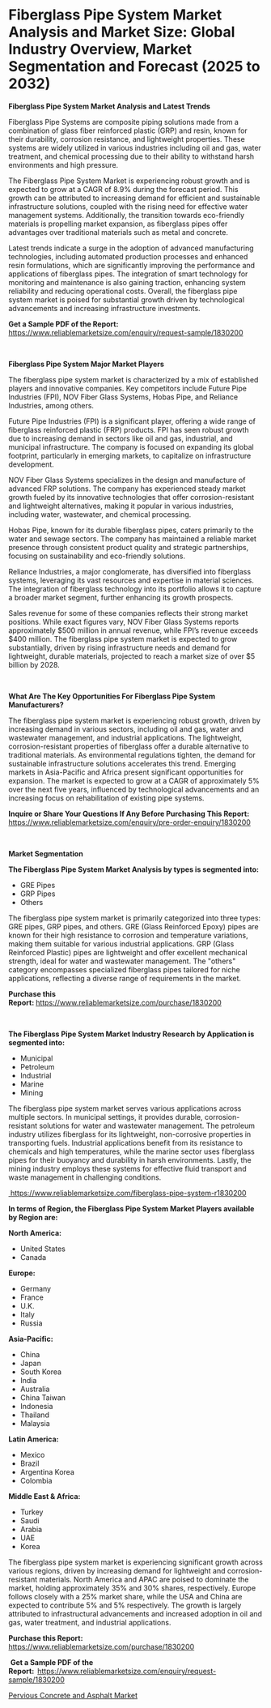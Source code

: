 <p><h1>Fiberglass Pipe System Market Analysis and Market Size: Global Industry Overview, Market Segmentation and Forecast (2025 to 2032)</h1></p><p><strong>Fiberglass Pipe System Market Analysis and Latest Trends</strong></p>
<p><p>Fiberglass Pipe Systems are composite piping solutions made from a combination of glass fiber reinforced plastic (GRP) and resin, known for their durability, corrosion resistance, and lightweight properties. These systems are widely utilized in various industries including oil and gas, water treatment, and chemical processing due to their ability to withstand harsh environments and high pressure.</p><p>The Fiberglass Pipe System Market is experiencing robust growth and is expected to grow at a CAGR of 8.9% during the forecast period. This growth can be attributed to increasing demand for efficient and sustainable infrastructure solutions, coupled with the rising need for effective water management systems. Additionally, the transition towards eco-friendly materials is propelling market expansion, as fiberglass pipes offer advantages over traditional materials such as metal and concrete.</p><p>Latest trends indicate a surge in the adoption of advanced manufacturing technologies, including automated production processes and enhanced resin formulations, which are significantly improving the performance and applications of fiberglass pipes. The integration of smart technology for monitoring and maintenance is also gaining traction, enhancing system reliability and reducing operational costs. Overall, the fiberglass pipe system market is poised for substantial growth driven by technological advancements and increasing infrastructure investments.</p></p>
<p><strong>Get a Sample PDF of the Report:&nbsp;</strong> <a href="https://www.reliablemarketsize.com/enquiry/request-sample/1830200?utm_campaign=2216&utm_medium=2&utm_source=Github&utm_content=ia&utm_term=03022025&utm_id=fiberglass-pipe-system">https://www.reliablemarketsize.com/enquiry/request-sample/1830200</a></p>
<p>&nbsp;</p>
<p><strong>Fiberglass Pipe System Major Market Players</strong></p>
<p><p>The fiberglass pipe system market is characterized by a mix of established players and innovative companies. Key competitors include Future Pipe Industries (FPI), NOV Fiber Glass Systems, Hobas Pipe, and Reliance Industries, among others. </p><p>Future Pipe Industries (FPI) is a significant player, offering a wide range of fiberglass reinforced plastic (FRP) products. FPI has seen robust growth due to increasing demand in sectors like oil and gas, industrial, and municipal infrastructure. The company is focused on expanding its global footprint, particularly in emerging markets, to capitalize on infrastructure development.</p><p>NOV Fiber Glass Systems specializes in the design and manufacture of advanced FRP solutions. The company has experienced steady market growth fueled by its innovative technologies that offer corrosion-resistant and lightweight alternatives, making it popular in various industries, including water, wastewater, and chemical processing.</p><p>Hobas Pipe, known for its durable fiberglass pipes, caters primarily to the water and sewage sectors. The company has maintained a reliable market presence through consistent product quality and strategic partnerships, focusing on sustainability and eco-friendly solutions.</p><p>Reliance Industries, a major conglomerate, has diversified into fiberglass systems, leveraging its vast resources and expertise in material sciences. The integration of fiberglass technology into its portfolio allows it to capture a broader market segment, further enhancing its growth prospects.</p><p>Sales revenue for some of these companies reflects their strong market positions. While exact figures vary, NOV Fiber Glass Systems reports approximately $500 million in annual revenue, while FPI’s revenue exceeds $400 million. The fiberglass pipe system market is expected to grow substantially, driven by rising infrastructure needs and demand for lightweight, durable materials, projected to reach a market size of over $5 billion by 2028.</p></p>
<p>&nbsp;</p>
<p><strong>What Are The Key Opportunities For Fiberglass Pipe System Manufacturers?</strong></p>
<p><p>The fiberglass pipe system market is experiencing robust growth, driven by increasing demand in various sectors, including oil and gas, water and wastewater management, and industrial applications. The lightweight, corrosion-resistant properties of fiberglass offer a durable alternative to traditional materials. As environmental regulations tighten, the demand for sustainable infrastructure solutions accelerates this trend. Emerging markets in Asia-Pacific and Africa present significant opportunities for expansion. The market is expected to grow at a CAGR of approximately 5% over the next five years, influenced by technological advancements and an increasing focus on rehabilitation of existing pipe systems.</p></p>
<p><strong>Inquire or Share Your Questions If Any Before Purchasing This Report:</strong> <a href="https://www.reliablemarketsize.com/enquiry/pre-order-enquiry/1830200?utm_campaign=2216&utm_medium=2&utm_source=Github&utm_content=ia&utm_term=03022025&utm_id=fiberglass-pipe-system">https://www.reliablemarketsize.com/enquiry/pre-order-enquiry/1830200</a></p>
<p>&nbsp;</p>
<p><strong>Market Segmentation</strong></p>
<p><strong>The Fiberglass Pipe System Market Analysis by types is segmented into:</strong></p>
<p><ul><li>GRE Pipes</li><li>GRP Pipes</li><li>Others</li></ul></p>
<p><p>The fiberglass pipe system market is primarily categorized into three types: GRE pipes, GRP pipes, and others. GRE (Glass Reinforced Epoxy) pipes are known for their high resistance to corrosion and temperature variations, making them suitable for various industrial applications. GRP (Glass Reinforced Plastic) pipes are lightweight and offer excellent mechanical strength, ideal for water and wastewater management. The "others" category encompasses specialized fiberglass pipes tailored for niche applications, reflecting a diverse range of requirements in the market.</p></p>
<p><strong>Purchase this Report:&nbsp;</strong><a href="https://www.reliablemarketsize.com/purchase/1830200?utm_campaign=2216&utm_medium=2&utm_source=Github&utm_content=ia&utm_term=03022025&utm_id=fiberglass-pipe-system">https://www.reliablemarketsize.com/purchase/1830200</a></p>
<p>&nbsp;</p>
<p><strong>The Fiberglass Pipe System Market Industry Research by Application is segmented into:</strong></p>
<p><ul><li>Municipal</li><li>Petroleum</li><li>Industrial</li><li>Marine</li><li>Mining</li></ul></p>
<p><p>The fiberglass pipe system market serves various applications across multiple sectors. In municipal settings, it provides durable, corrosion-resistant solutions for water and wastewater management. The petroleum industry utilizes fiberglass for its lightweight, non-corrosive properties in transporting fuels. Industrial applications benefit from its resistance to chemicals and high temperatures, while the marine sector uses fiberglass pipes for their buoyancy and durability in harsh environments. Lastly, the mining industry employs these systems for effective fluid transport and waste management in challenging conditions.</p></p>
<p><a href="https://www.reliablemarketsize.com/fiberglass-pipe-system-r1830200?utm_campaign=2216&utm_medium=2&utm_source=Github&utm_content=ia&utm_term=03022025&utm_id=fiberglass-pipe-system">&nbsp;https://www.reliablemarketsize.com/fiberglass-pipe-system-r1830200</a></p>
<p><strong>In terms of Region, the Fiberglass Pipe System Market Players available by Region are:</strong></p>
<p>
    <p> <strong> North America: </strong>
        <ul>
            <li>United States</li>
            <li>Canada</li>
        </ul>
        </p> 
    <p> <strong> Europe: </strong>
        <ul>
            <li>Germany</li>
            <li>France</li>
            <li>U.K.</li>
            <li>Italy</li>
            <li>Russia</li>
        </ul>
        </p> 
    <p> <strong> Asia-Pacific: </strong>
        <ul>
            <li>China</li>
            <li>Japan</li>
            <li>South Korea</li>
            <li>India</li>
            <li>Australia</li>
            <li>China Taiwan</li>
            <li>Indonesia</li>
            <li>Thailand</li>
            <li>Malaysia</li>
        </ul>
        </p> 
    <p> <strong> Latin America: </strong>
        <ul>
            <li>Mexico</li>
            <li>Brazil</li>
            <li>Argentina Korea</li>
            <li>Colombia</li>
        </ul>
        </p> 
    <p> <strong> Middle East & Africa: </strong>
        <ul>
            <li>Turkey</li>
            <li>Saudi</li>
            <li>Arabia</li>
            <li>UAE</li>
            <li>Korea</li>
        </ul>
    </p>
    </p>
<p><p>The fiberglass pipe system market is experiencing significant growth across various regions, driven by increasing demand for lightweight and corrosion-resistant materials. North America and APAC are poised to dominate the market, holding approximately 35% and 30% shares, respectively. Europe follows closely with a 25% market share, while the USA and China are expected to contribute 5% and 5% respectively. The growth is largely attributed to infrastructural advancements and increased adoption in oil and gas, water treatment, and industrial applications.</p></p>
<p><strong>Purchase this Report: </strong><a href="https://www.reliablemarketsize.com/purchase/1830200?utm_campaign=2216&utm_medium=2&utm_source=Github&utm_content=ia&utm_term=03022025&utm_id=fiberglass-pipe-system">https://www.reliablemarketsize.com/purchase/1830200</a></p>
<p>&nbsp;<strong>Get a Sample PDF of the Report:&nbsp;&nbsp;</strong><a href="https://www.reliablemarketsize.com/enquiry/request-sample/1830200?utm_campaign=2216&utm_medium=2&utm_source=Github&utm_content=ia&utm_term=03022025&utm_id=fiberglass-pipe-system">https://www.reliablemarketsize.com/enquiry/request-sample/1830200</a></p>
<p><strong></strong></p>
<p><p><a href="https://github.com/millionkaryn68/Market-Research-Report-List-1/blob/main/pervious-concrete-and-asphalt-market.md?utm_campaign=2216&utm_medium=2&utm_source=Github&utm_content=ia&utm_term=03022025&utm_id=fiberglass-pipe-system">Pervious Concrete and Asphalt Market</a></p></p>